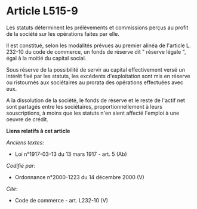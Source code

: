 # Article L515-9

Les statuts déterminent les prélèvements et commissions perçus au profit de la société sur les opérations faites par elle. 

Il est constitué, selon les modalités prévues au premier alinéa de l'article L. 232-10 du code de commerce, un fonds de
réserve dit " réserve légale ", égal à la moitié du capital social. 

Sous réserve de la possibilité de servir au capital effectivement versé un intérêt fixé par les statuts, les excédents
d'exploitation sont mis en réserve ou ristournés aux sociétaires au prorata des opérations effectuées avec eux. 

A la dissolution de la société, le fonds de réserve et le reste de l'actif net sont partagés entre les sociétaires,
proportionnellement à leurs souscriptions, à moins que les statuts n'en aient affecté l'emploi à une oeuvre de crédit.

**Liens relatifs à cet article**

_Anciens textes_:

  - Loi n°1917-03-13 du 13 mars 1917 - art. 5 (Ab)

_Codifié par_:

  - Ordonnance n°2000-1223 du 14 décembre 2000 (V)

_Cite_:

  - Code de commerce - art. L232-10 (V)
